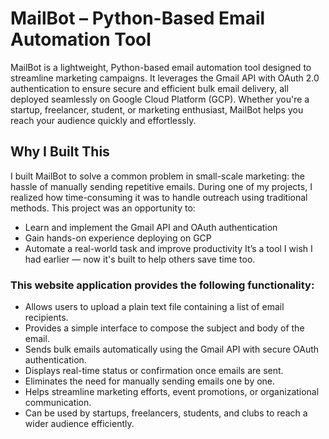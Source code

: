# MailBot – Python-Based Email Automation Tool

MailBot is a lightweight, Python-based email automation tool designed to streamline marketing campaigns. It leverages the Gmail API with OAuth 2.0 authentication to ensure secure and efficient bulk email delivery, all deployed seamlessly on Google Cloud Platform (GCP). Whether you're a startup, freelancer, student, or marketing enthusiast, MailBot helps you reach your audience quickly and effortlessly.

## Why I Built This

I built MailBot to solve a common problem in small-scale marketing: the hassle of manually sending repetitive emails. During one of my projects, I realized how time-consuming it was to handle outreach using traditional methods. This project was an opportunity to:
- Learn and implement the Gmail API and OAuth authentication
- Gain hands-on experience deploying on GCP
- Automate a real-world task and improve productivity
It’s a tool I wish I had earlier — now it's built to help others save time too.

### This website application provides the following functionality:

- Allows users to upload a plain text file containing a list of email recipients.
- Provides a simple interface to compose the subject and body of the email.
- Sends bulk emails automatically using the Gmail API with secure OAuth authentication.
- Displays real-time status or confirmation once emails are sent.
- Eliminates the need for manually sending emails one by one.
- Helps streamline marketing efforts, event promotions, or organizational communication.
- Can be used by startups, freelancers, students, and clubs to reach a wider audience efficiently.


